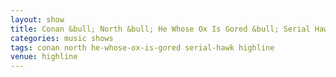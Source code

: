 ```yaml
---
layout: show
title: Conan &bull; North &bull; He Whose Ox Is Gored &bull; Serial Hawk
categories: music shows
tags: conan north he-whose-ox-is-gored serial-hawk highline
venue: highline
---
```

